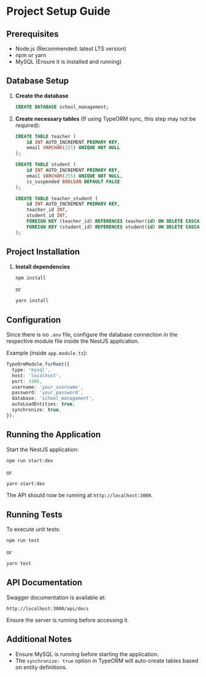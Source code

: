# Project Setup Guide

## Prerequisites

- Node.js (Recommended: latest LTS version)
- npm or yarn
- MySQL (Ensure it is installed and running)

## Database Setup

1. **Create the database**
   ```sql
   CREATE DATABASE school_management;
   ```

2. **Create necessary tables** (If using TypeORM sync, this step may not be required):
   ```sql
   CREATE TABLE teacher (
       id INT AUTO_INCREMENT PRIMARY KEY,
       email VARCHAR(255) UNIQUE NOT NULL
   );

   CREATE TABLE student (
       id INT AUTO_INCREMENT PRIMARY KEY,
       email VARCHAR(255) UNIQUE NOT NULL,
       is_suspended BOOLEAN DEFAULT FALSE
   );

   CREATE TABLE teacher_student (
       id INT AUTO_INCREMENT PRIMARY KEY,
       teacher_id INT,
       student_id INT,
       FOREIGN KEY (teacher_id) REFERENCES teacher(id) ON DELETE CASCADE,
       FOREIGN KEY (student_id) REFERENCES student(id) ON DELETE CASCADE
   );
   ```

## Project Installation

1. **Install dependencies**
   ```sh
   npm install
   ```
   or
   ```sh
   yarn install
   ```

## Configuration

Since there is no `.env` file, configure the database connection in the respective module file inside the NestJS application.

Example (inside `app.module.ts`):
```typescript
TypeOrmModule.forRoot({
  type: 'mysql',
  host: 'localhost',
  port: 3306,
  username: 'your_username',
  password: 'your_password',
  database: 'school_management',
  autoLoadEntities: true,
  synchronize: true,
});
```

## Running the Application

Start the NestJS application:
```sh
npm run start:dev
```
or
```sh
yarn start:dev
```

The API should now be running at `http://localhost:3000`.

## Running Tests

To execute unit tests:
```sh
npm run test
```
or
```sh
yarn test
```

## API Documentation

Swagger documentation is available at:
```
http://localhost:3000/api/docs
```
Ensure the server is running before accessing it.

## Additional Notes
- Ensure MySQL is running before starting the application.
- The `synchronize: true` option in TypeORM will auto-create tables based on entity definitions.


